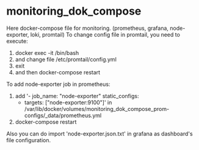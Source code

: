 # monitoring_dok_compose

Here docker-compose file for monitoring. (prometheus, grafana, node-exporter, loki, promtail)
To change config file in promtail, you need to execute:
1. docker exec -it <container with promtail> /bin/bash
2. and change file /etc/promtail/config.yml
3. exit
4. and then docker-compose restart

To add node-exporter job in prometheus:
1. add 
 '- job_name: "node-exporter"
    static_configs:
      - targets: ["node-exporter:9100"]'
in /var/lib/docker/volumes/monitoring_dok_compose_prom-configs/_data/prometheus.yml
2. docker-compose restart

Also you can do import 'node-exporter.json.txt' in grafana as dashboard's file configuration. 
